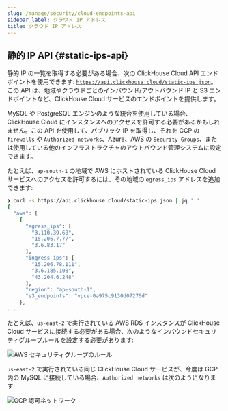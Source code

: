```yaml
---
slug: /manage/security/cloud-endpoints-api
sidebar_label: クラウド IP アドレス
title: クラウド IP アドレス
---
```



## 静的 IP API {#static-ips-api}

静的 IP の一覧を取得する必要がある場合、次の ClickHouse Cloud API エンドポイントを使用できます: [`https://api.clickhouse.cloud/static-ips.json`](https://api.clickhouse.cloud/static-ips.json)。この API は、地域やクラウドごとのインバウンド/アウトバウンド IP と S3 エンドポイントなど、ClickHouse Cloud サービスのエンドポイントを提供します。

MySQL や PostgreSQL エンジンのような統合を使用している場合、ClickHouse Cloud にインスタンスへのアクセスを許可する必要があるかもしれません。この API を使用して、パブリック IP を取得し、それを GCP の `firewalls` や `Authorized networks`、Azure、AWS の `Security Groups`、または使用している他のインフラストラクチャのアウトバウンド管理システムに設定できます。

たとえば、`ap-south-1` の地域で AWS にホストされている ClickHouse Cloud サービスへのアクセスを許可するには、その地域の `egress_ips` アドレスを追加できます:

```bash
❯ curl -s https://api.clickhouse.cloud/static-ips.json | jq '.'
{
  "aws": [
    {
      "egress_ips": [
        "3.110.39.68",
        "15.206.7.77",
        "3.6.83.17"
      ],
      "ingress_ips": [
        "15.206.78.111",
        "3.6.185.108",
        "43.204.6.248"
      ],
      "region": "ap-south-1",
      "s3_endpoints": "vpce-0a975c9130d07276d"
    },
...
```

たとえば、`us-east-2` で実行されている AWS RDS インスタンスが ClickHouse Cloud サービスに接続する必要がある場合、次のようなインバウンドセキュリティグループルールを設定する必要があります:

![AWS セキュリティグループのルール](@site/i18n/ja/docusaurus-plugin-content-docs/current/_snippets/images/aws-rds-mysql.png)

`us-east-2` で実行されている同じ ClickHouse Cloud サービスが、今度は GCP 内の MySQL に接続している場合、`Authorized networks` は次のようになります:

![GCP 認可ネットワーク](@site/i18n/ja/docusaurus-plugin-content-docs/current/_snippets/images/gcp-authorized-network.png)
